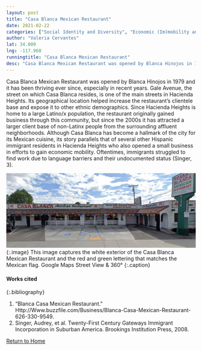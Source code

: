 ```yaml
---
layout: post
title: "Casa Blanca Mexican Restaurant"
date: 2021-02-22
categories: ["Social Identity and Diversity", "Economic (Im)mobility and Class"]
author: "Valeria Cervantes"
lat: 34.009
lng: -117.960
runningtitle: "Casa Blanca Mexican Restaurant"
desc: "Casa Blanca Mexican Restaurant was opened by Blanca Hinojos in 1979 and it has been thriving ever since, especially in recent years."
---
```

Casa Blanca Mexican Restaurant was opened by Blanca Hinojos in 1979 and it has been thriving ever since, especially in recent years. Gale Avenue, the street on which Casa Blanca resides, is one of the main streets in Hacienda Heights. Its geographical location helped increase the restaurant’s clientele base and expose it to other ethnic demographics. Since Hacienda Heights is home to a large Latino/x population, the restaurant originally gained business through this community, but since the 2000s it has attracted a larger client base of non-Latinx people from the surrounding affluent neighborhoods. Although Casa Blanca has become a hallmark of the city for its Mexican cuisine, its story parallels that of several other Hispanic immigrant residents in Hacienda Heights who also opened a small business in efforts to gain economic mobility. Oftentimes, immigrants struggled to find work due to language barriers and their undocumented status (Singer, 3). 

![Casa Blanca Mexican Restaurant](images/CasaBlancaMexicanRestaurant_pin2_image1.jpg)
   {:.image} 
This image captures the white exterior of the Casa Blanca Mexican Restaurant and the red and green lettering that matches the Mexican flag. Google Maps Street View & 360° 
   {:.caption} 


#### Works cited

{:.bibliography}
1. “Blanca Casa Mexican Restaurant.” Http://Www.buzzfile.com/Business/Blanca-Casa-Mexican-Restaurant-626-330-9549.  
2. Singer, Audrey, et al. Twenty-First Century Gateways Immigrant Incorporation in Suburban America. Brookings Institution Press, 2008. 

[Return to Home](https://uclachicanxstudies.github.io/BarrioSuburbanisms/)
